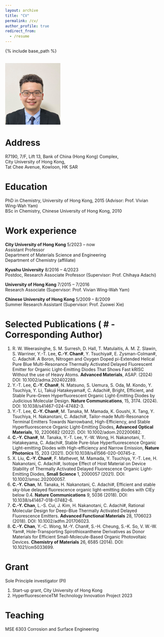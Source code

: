 ```yaml
---
layout: archive
title: "CV"
permalink: /cv/
author_profile: true
redirect_from:
  - /resume
---
```


{% include base_path %}

<br/> <img src='/images/Photo_CHAN Chin-Yiu.jpg' width="180" height="200">

Address
======
<p>R7190, 7/F, Lift 13, Bank of China (Hong Kong) Complex,<br>
City University of Hong Kong,<br>
Tat Chee Avenue, Kowloon, HK SAR </p>

Education
======
<p>PhD in Chemistry, University of Hong Kong, 2015 (Advisor: Prof. Vivian Wing-Wah Yam)<br>
BSc in Chemistry, Chinese University of Hong Kong, 2010</p>

Work experience
======
**City University of Hong Kong** 5/2023 – now                                                                        
Assistant Professor <br>Department of Materials Science and Engineering<br>Department of Chemistry (affiliate) 

**Kyushu University** 8/2016 – 4/2023                                                                        
Postdoc, Research Associate Professor (Supervisor: Prof. Chihaya Adachi)                            

**University of Hong Kong** 7/2015 – 7/2016                                                                        
 Research Associate (Supervisor: Prof. Vivian Wing-Wah Yam)                                     

**Chinese University of Hong Kong** 5/2009 – 8/2009                                                                        
Summer Research Assistant (Supervisor: Prof. Zuowei Xie)

Selected Publications ( # - Corresponding Author)
======
1.	R. W. Weerasinghe, S. M. Surresh, D. Hall, T. Matulaitis, A. M. Z. Slawin, S. Warriner, Y.-T. Lee, **C.-Y. Chan#**, Y. Tsuchiya#, E. Zysman-Colman#, C. Adachi#. A Boron, Nitrogen and Oxygen Doped pi-Extended Helical Pure Blue Multi-Resonance Thermally Activated Delayed Fluorescent Emitter for Organic Light-Emitting Diodes That Shows Fast kRISC Without the use of Heavy Atoms. **Advanced Materials**, ASAP. (2024) DOI: 10.1002/adma.202402289.
2.	Y.-T. Lee, **C.-Y. Chan#**, N. Matsuno, S. Uemura, S. Oda, M. Kondo, Y. Tsuchiya, Y. Li, Takuji Hatakeyama#, C. Adachi#, Bright, Efficient, and Stable Pure-Green Hyperfluorescent Organic Light-Emitting Diodes by Judicious Molecular Design. **Nature Communications**, 15, 3174. (2024). DOI: 10.1038/s41467-024-47482-3.
3.	Y.-T. Lee, **C.-Y. Chan#**, M. Tanaka, M. Mamada, K. Goushi, X. Tang, Y. Tsuchiya, H. Nakanotani, C. Adachi#, Tailor-made Multi-Resonance Terminal Emitters Towards Narrowband, High-Efficiency, and Stable Hyperfluorescence Organic Light-Emitting Diodes, **Advanced Optical Materials**, 10, 2200682 (2022). DOI: 10.1002/adom.202200682.
4.	**C.-Y. Chan#**, M. Tanaka, Y.-T. Lee, Y.-W. Wong, H. Nakanotani, T. Hatakeyama, C. Adachi#, Stable Pure-blue Hyperfluorescence Organic Light-emitting Diodes with High-efficiency and Narrow Emission, **Nature Photonics** 15, 203 (2021). DOI:10.1038/s41566-020-00745-z.
5.	X. Liu, **C.-Y. Chan#**, F. Mathevet, M. Mamada, Y. Tsuchiya, Y.-T. Lee, H. Nakanotani, C. Adachi#, Isotope Effect of Host Material on Device Stability of Thermally Activated Delayed Fluorescence Organic Light-Emitting Diodes, **Small Science** 1, 2000057 (2021). DOI: 10.1002/smsc.202000057.
6.	**C.-Y. Chan**, M. Tanaka, H. Nakanotani, C. Adachi#, Efficient and stable sky-blue delayed fluorescence organic light-emitting diodes with CIEy below 0.4. **Nature Communications** 9, 5036 (2018). DOI: 10.1038/s41467-018-07482-6.
7.	**C.-Y. Chan**, L.-S. Cui, J. Kim, H. Nakanotani, C. Adachi#, Rational Molecular Design for Deep-Blue Thermally Activated Delayed Fluorescence Emitters. **Advanced Functional Materials** 28, 1706023 (2018). DOI: 10.1002/adfm.201706023.
8. **C.-Y. Chan**, Y.-C. Wong, M.-Y. Chan#, S.-H. Cheung, S.-K. So, V. W.-W. Yam#, Hole-Transporting Spirothioxanthene Derivatives as Donor Materials for Efficient Small-Molecule-Based Organic Photovoltaic Devices. **Chemistry of Materials** 26, 6585 (2014). DOI: 10.1021/cm5033699.
  
Grant
======
Sole Principle investigator (PI)
1.	Start-up grant, City University of Hong Kong 
2.	HyperfluorescenceTM Technology Innovation Project 2023
 
  
Teaching
======
MSE 6303 Corrosion and Surface Engineering
  

